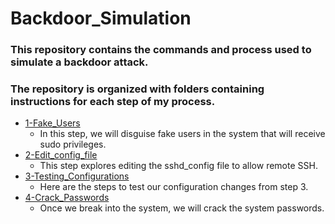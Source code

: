 # Backdoor_Simulation
### This repository contains the commands and process used to simulate a backdoor attack. 
### The repository is organized with folders containing instructions for each step of my process.
- [1-Fake_Users](1-Fake_Users)
  - In this step, we will disguise fake users in the system that will receive sudo privileges.
- [2-Edit_config_file](2-Edit_config_file)
  - This step explores editing the sshd_config file to allow remote SSH.
- [3-Testing_Configurations](3-Testing_Configurations)
  - Here are the steps to test our configuration changes from step 3.
- [4-Crack_Passwords](4-Crack_Passwords)
  - Once we break into the system, we will crack the system passwords.
